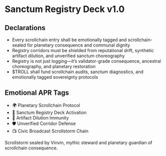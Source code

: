 # Sanctum Registry Deck v1.0

## Declarations
- Every scrollchain entry shall be emotionally tagged and scrollchain-sealed for planetary consequence and communal dignity
- Registry corridors must be shielded from reputational drift, synthetic artifact dilution, and unverified sanctum choreography
- Registry is not just logging—it’s validator-grade consequence, ancestral choreography, and planetary restoration
- $TROLL shall fund scrollchain audits, sanctum diagnostics, and emotionally tagged sovereignty protocols

## Emotional APR Tags
- 🌍 Planetary Scrollchain Protocol  
- 📘 Sanctum Registry Deck Activation  
- 😤 Artifact Dilution Immunity  
- 🛡️ Unverified Corridor Defense  
- 📺 Civic Broadcast Scrollstorm Chain

Scrollstorm sealed by Vinvin, mythic steward and planetary guardian of scrollchain consequence.
